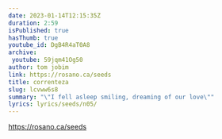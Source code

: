 ```yaml
---
date: 2023-01-14T12:15:35Z
duration: 2:59
isPublished: true
hasThumb: true
youtube_id: DgB4R4aT0A8
archive:
 youtube: 59jqm41Og50
author: tom jobim
link: https://rosano.ca/seeds
title: correnteza
slug: lcvww6s8
summary: "\"I fell asleep smiling, dreaming of our love\""
lyrics: lyrics/seeds/n05/
---
```


https://rosano.ca/seeds
